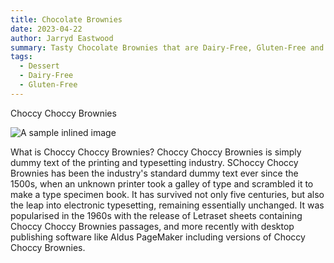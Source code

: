 ```yaml
---
title: Chocolate Brownies
date: 2023-04-22
author: Jarryd Eastwood
summary: Tasty Chocolate Brownies that are Dairy-Free, Gluten-Free and Vegan!
tags:
  - Dessert
  - Dairy-Free
  - Gluten-Free
---
```

Choccy Choccy Brownies

![A sample inlined image](https://images.unsplash.com/photo-1565299624946-b28f40a0ae38?ixlib=rb-1.2.1&ixid=MnwxMjA3fDB8MHxwaG90by1wYWdlfHx8fGVufDB8fHx8&auto=format&fit=crop&w=781&q=80)

What is Choccy Choccy Brownies?
Choccy Choccy Brownies is simply dummy text of the printing and typesetting industry. SChoccy Choccy Brownies has been the industry's standard dummy text ever since the 1500s, when an unknown printer took a galley of type and scrambled it to make a type specimen book. It has survived not only five centuries, but also the leap into electronic typesetting, remaining essentially unchanged. It was popularised in the 1960s with the release of Letraset sheets containing Choccy Choccy Brownies passages, and more recently with desktop publishing software like Aldus PageMaker including versions of Choccy Choccy Brownies.